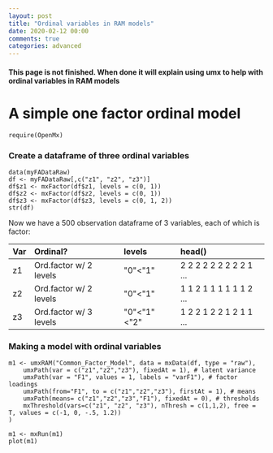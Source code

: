 ```yaml
---
layout: post
title: "Ordinal variables in RAM models"
date: 2020-02-12 00:00
comments: true
categories: advanced
---
```


#### This page is not finished. When done it will explain using umx to help with ordinal variables in RAM models

# A simple one factor ordinal model

```splus
require(OpenMx)    
```
	
### Create a dataframe of three ordinal variables

```splus
data(myFADataRaw)
df <- myFADataRaw[,c("z1", "z2", "z3")]
df$z1 <- mxFactor(df$z1, levels = c(0, 1))
df$z2 <- mxFactor(df$z2, levels = c(0, 1))
df$z3 <- mxFactor(df$z3, levels = c(0, 1, 2))    
str(df)
```

Now we have a 500 observation dataframe of 3 variables, each of which is factor:

| Var | Ordinal?              | levels      | head()                  |
|:---|:-----------------------|:------------|:------------------------|
| z1 | Ord.factor w/ 2 levels | "0"<"1"     | 2 2 2 2 2 2 2 2 2 1 ... |
| z2 | Ord.factor w/ 2 levels | "0"<"1"     | 1 1 2 1 1 1 1 1 1 2 ... |
| z3 | Ord.factor w/ 3 levels | "0"<"1"<"2" | 1 2 2 1 2 2 1 2 1 1 ... |

### Making a model with ordinal variables

```splus
m1 <- umxRAM("Common_Factor_Model", data = mxData(df, type = "raw"), 
	umxPath(var = c("z1","z2","z3"), fixedAt = 1), # latent variance
	umxPath(var = "F1", values = 1, labels = "varF1"), # factor loadings
	umxPath(from="F1", to = c("z1","z2","z3"), firstAt = 1), # means
	umxPath(means= c("z1","z2","z3","F1"), fixedAt = 0), # thresholds
	mxThreshold(vars=c("z1", "z2", "z3"), nThresh = c(1,1,2), free = T, values = c(-1, 0, -.5, 1.2))
)

m1 <- mxRun(m1)    
plot(m1)
```
